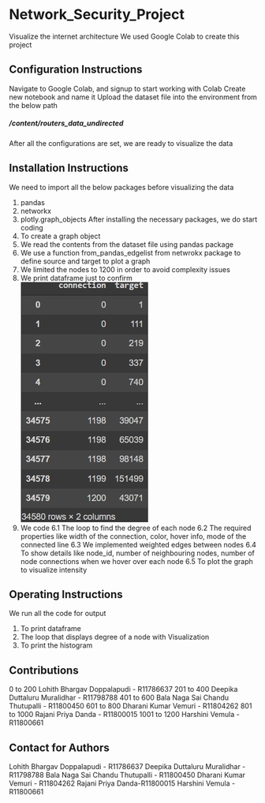 # Network_Security_Project
Visualize the internet architecture
We used Google Colab to create this project

## Configuration Instructions
Navigate to Google Colab, and signup to start working with Colab
Create new notebook and name it
Upload the dataset file into the environment from the below path
##### /content/routers_data_undirected

After all the configurations are set, we are ready to visualize the data

## Installation Instructions
We need to import all the below packages before visualizing the data
1. pandas
2. networkx
3. plotly.graph_objects
After installing the necessary packages, we do start coding
1. To create a graph object
2. We read the contents from the dataset file using pandas package
3. We use a function from_pandas_edgelist from netwrokx package to define source and target to plot a graph
4. We limited the nodes to 1200 in order to avoid complexity issues
5. We print dataframe just to confirm ![DataFrame](/DataFrame.jpeg)
6. We code 
6.1 The loop to find the degree of each node
6.2 The required properties like width of the connection, color, hover info, mode of the connected line
6.3 We implemented weighted edges between nodes
6.4 To show details like node_id, number of neighbouring nodes, number of node connections when we hover over each node
6.5 To plot the graph to visualize intensity



## Operating Instructions
We run all the code for output
1. To print dataframe
2. The loop that displays degree of a node with Visualization
3. To print the histogram

## Contributions
0 to 200             Lohith Bhargav Doppalapudi - R11786637
201 to 400           Deepika Duttaluru Muralidhar - R11798788
401 to 600           Bala Naga Sai Chandu Thutupalli - R11800450
601 to 800           Dharani Kumar Vemuri - R11804262
801 to 1000          Rajani Priya Danda - R11800015
1001 to 1200         Harshini Vemula - R11800661

## Contact for Authors
Lohith Bhargav Doppalapudi - R11786637
Deepika Duttaluru Muralidhar - R11798788
Bala Naga Sai Chandu Thutupalli - R11800450
Dharani Kumar Vemuri - R11804262
Rajani Priya Danda-R11800015
Harshini Vemula - R11800661
